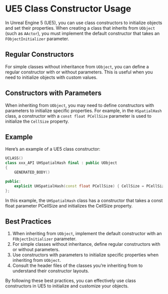 # UE5 Class Constructor Usage

In Unreal Engine 5 (UE5), you can use class constructors to initialize objects and set their properties. When creating a class that inherits from `UObject` (such as `AActor`), you must implement the default constructor that takes an `FObjectInitializer` parameter.

## Regular Constructors

For simple classes without inheritance from `UObject`, you can define a regular constructor with or without parameters. This is useful when you need to initialize objects with custom values.

## Constructors with Parameters

When inheriting from `UObject`, you may need to define constructors with parameters to initialize specific properties. For example, in the `HSpatialHash` class, a constructor with a `const float PCellSize` parameter is used to initialize the `CellSize` property.

## Example

Here’s an example of a UE5 class constructor:
```C++
UCLASS()
class xxx_API UHSpatialHash final : public UObject
{
    GENERATED_BODY()

public:
    explicit UHSpatialHash(const float PCellSize) { CellSize = PCellSize; }
};
```

In this example, the `UHSpatialHash` class has a constructor that takes a const float parameter PCellSize and initializes the CellSize property.

## Best Practices

1. When inheriting from `UObject`, implement the default constructor with an `FObjectInitializer` parameter.
2. For simple classes without inheritance, define regular constructors with or without parameters.
3. Use constructors with parameters to initialize specific properties when inheriting from `UObject`.
4. Consult the header files of the classes you’re inheriting from to understand their constructor layouts.

By following these best practices, you can effectively use class constructors in UE5 to initialize and customize your objects.
